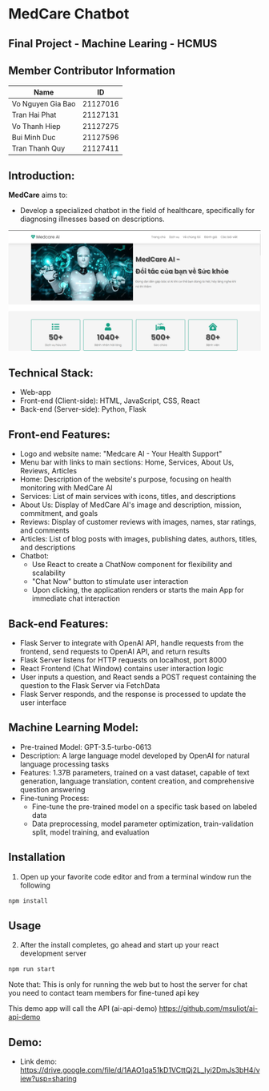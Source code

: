 # MedCare Chatbot
## Final Project - Machine Learing - HCMUS

## Member Contributor Information
| Name              | ID       |
|-------------------|----------|
| Vo Nguyen Gia Bao  | 21127016 |
| Tran Hai Phat   | 21127131 |
| Vo Thanh Hiep   | 21127275 |
| Bui Minh Duc  | 21127596 |
| Tran Thanh Quy  | 21127411 |

## Introduction:
**MedCare** aims to:
- Develop a specialized chatbot in the field of healthcare, specifically for diagnosing illnesses based on descriptions.
<p align="center">
  <img src="https://github.com/vngbao21/Medcare-AI/blob/main/public/image/intro.png" >
</p>

## Technical Stack:
- Web-app
- Front-end (Client-side): HTML, JavaScript, CSS, React
- Back-end (Server-side): Python, Flask

## Front-end Features:
- Logo and website name: "Medcare AI - Your Health Support"
- Menu bar with links to main sections: Home, Services, About Us, Reviews, Articles
- Home: Description of the website's purpose, focusing on health monitoring with MedCare AI
- Services: List of main services with icons, titles, and descriptions
- About Us: Display of MedCare AI's image and description, mission, commitment, and goals
- Reviews: Display of customer reviews with images, names, star ratings, and comments
- Articles: List of blog posts with images, publishing dates, authors, titles, and descriptions
- Chatbot:
  - Use React to create a ChatNow component for flexibility and scalability
  - "Chat Now" button to stimulate user interaction
  - Upon clicking, the application renders or starts the main App for immediate chat interaction
 
## Back-end Features:
- Flask Server to integrate with OpenAI API, handle requests from the frontend, send requests to OpenAI API, and return results
- Flask Server listens for HTTP requests on localhost, port 8000
- React Frontend (Chat Window) contains user interaction logic
- User inputs a question, and React sends a POST request containing the question to the Flask Server via FetchData
- Flask Server responds, and the response is processed to update the user interface

## Machine Learning Model:

- Pre-trained Model: GPT-3.5-turbo-0613
- Description: A large language model developed by OpenAI for natural language processing tasks
- Features: 1.37B parameters, trained on a vast dataset, capable of text generation, language translation, content creation, and comprehensive question answering
- Fine-tuning Process:
  - Fine-tune the pre-trained model on a specific task based on labeled data
  - Data preprocessing, model parameter optimization, train-validation split, model training, and evaluation

## Installation
1. Open up your favorite code editor and from a terminal window run the following
```bash
npm install
```
## Usage

2. After the install completes, go ahead and start up your react development server
```bash
npm run start
```

Note that: This is only for running the web but to host the server for chat you need to contact team members for fine-tuned api key

This demo app will call the API
(ai-api-demo) https://github.com/msuliot/ai-api-demo

## Demo:
- Link demo: https://drive.google.com/file/d/1AAO1qa51kD1VCttQj2L_Iyi2DmJs3bH4/view?usp=sharing
